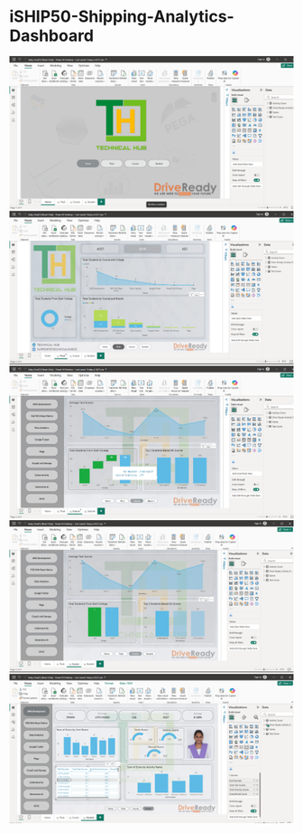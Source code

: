 # iSHIP50-Shipping-Analytics-Dashboard
![image alt](https://github.com/saladisandeepkumar/iSHIP50-Shipping-Analytics-Dashboard/blob/e23d044209771f90584724119fdeb9e9a047adc9/Screenshot%20(183).png)
![image alt](https://github.com/saladisandeepkumar/iSHIP50-Shipping-Analytics-Dashboard/blob/18c4c06ceb605960ac75438a6d2f0216bd0621fe/Screenshot%20(184).png)
![image alt](https://github.com/saladisandeepkumar/iSHIP50-Shipping-Analytics-Dashboard/blob/18c4c06ceb605960ac75438a6d2f0216bd0621fe/Screenshot%20(185).png)
![image alt](https://github.com/saladisandeepkumar/iSHIP50-Shipping-Analytics-Dashboard/blob/18c4c06ceb605960ac75438a6d2f0216bd0621fe/Screenshot%20(186).png)
![image alt](https://github.com/saladisandeepkumar/iSHIP50-Shipping-Analytics-Dashboard/blob/18c4c06ceb605960ac75438a6d2f0216bd0621fe/Screenshot%20(187).png)







